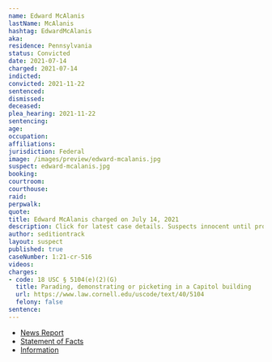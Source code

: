 ```yaml
---
name: Edward McAlanis
lastName: McAlanis
hashtag: EdwardMcAlanis
aka:
residence: Pennsylvania
status: Convicted
date: 2021-07-14
charged: 2021-07-14
indicted:
convicted: 2021-11-22
sentenced:
dismissed:
deceased:
plea_hearing: 2021-11-22
sentencing:
age:
occupation:
affiliations:
jurisdiction: Federal
image: /images/preview/edward-mcalanis.jpg
suspect: edward-mcalanis.jpg
booking:
courtroom:
courthouse:
raid:
perpwalk:
quote:
title: Edward McAlanis charged on July 14, 2021
description: Click for latest case details. Suspects innocent until proven guilty.
author: seditiontrack
layout: suspect
published: true
caseNumber: 1:21-cr-516
videos:
charges:
- code: 18 USC § 5104(e)(2)(G)
  title: Parading, demonstrating or picketing in a Capitol building
  url: https://www.law.cornell.edu/uscode/text/40/5104
  felony: false
sentence:
---
```

- [News Report](https://dailyvoice.com/pennsylvania/lancaster/news/pa-man-running-for-judge-of-elections-charged-by-fbi-for-role-in-capitol-riot/814669/)
- [Statement of Facts](https://extremism.gwu.edu/sites/g/files/zaxdzs2191/f/Edward%20McAlanis%20Statement%20of%20Facts.pdf)
- [Information](https://www.justice.gov/usao-dc/case-multi-defendant/file/1439616/download)
